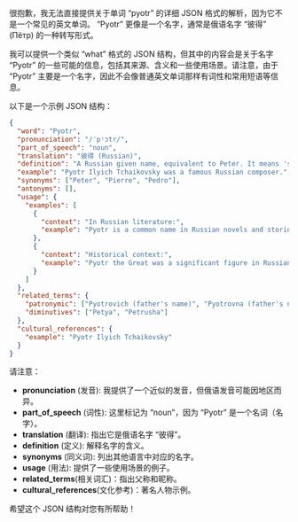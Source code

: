 很抱歉，我无法直接提供关于单词 “pyotr” 的详细 JSON 格式的解析，因为它不是一个常见的英文单词。 “Pyotr” 更像是一个名字，通常是俄语名字 “彼得” (Пётр) 的一种转写形式。

我可以提供一个类似 “what” 格式的 JSON 结构，但其中的内容会是关于名字 “Pyotr” 的一些可能的信息，包括其来源、含义和一些使用场景。请注意，由于 “Pyotr” 主要是一个名字，因此不会像普通英文单词那样有词性和常用短语等信息。

以下是一个示例 JSON 结构：

```json
{
  "word": "Pyotr",
  "pronunciation": "/ˈpʲɔtr/",
  "part_of_speech": "noun",
  "translation": "彼得 (Russian)",
  "definition": "A Russian given name, equivalent to Peter. It means 'stone' or 'rock'.",
  "example": "Pyotr Ilyich Tchaikovsky was a famous Russian composer.",
  "synonyms": ["Peter", "Pierre", "Pedro"],
  "antonyms": [],
  "usage": {
    "examples": [
      {
        "context": "In Russian literature:",
        "example": "Pyotr is a common name in Russian novels and stories."
      },
      {
        "context": "Historical context:",
        "example": "Pyotr the Great was a significant figure in Russian history."
      }
    ]
  },
  "related_terms": {
    "patronymic": ["Pyotrovich (father's name)", "Pyotrovna (father's name)"],
    "diminutives": ["Petya", "Petrusha"]
  },
  "cultural_references": {
    "example": "Pyotr Ilyich Tchaikovsky"
  }
}
```

请注意：

*   **pronunciation** (发音): 我提供了一个近似的发音，但俄语发音可能因地区而异。
*   **part\_of\_speech** (词性):  这里标记为 “noun”，因为 “Pyotr” 是一个名词（名字）。
*   **translation** (翻译):  指出它是俄语名字 “彼得”。
*   **definition** (定义):  解释名字的含义。
*   **synonyms** (同义词):  列出其他语言中对应的名字。
*   **usage** (用法):  提供了一些使用场景的例子。
*   **related\_terms**(相关词汇)：指出父称和昵称。
*   **cultural\_references**(文化参考)：著名人物示例。

希望这个 JSON 结构对您有所帮助！
 